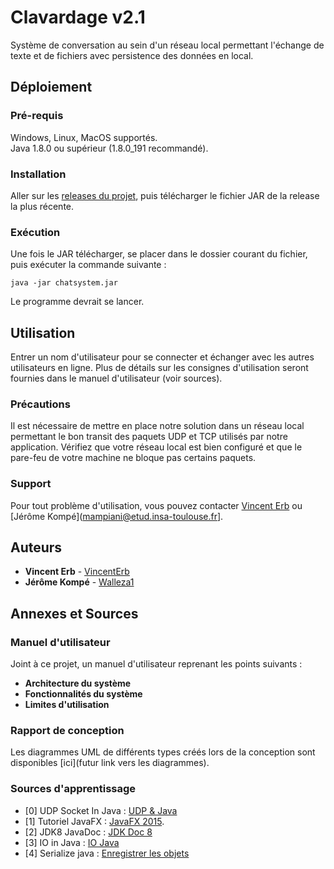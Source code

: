 # Clavardage v2.1

Système de conversation au sein d'un réseau local permettant l'échange de texte et de fichiers avec persistence des données en local.

## Déploiement

### Pré-requis
Windows, Linux, MacOS supportés.  
Java 1.8.0 ou supérieur (1.8.0_191 recommandé).

### Installation
Aller sur les [releases du projet](https://github.com/Walleza1/ChatSystem/releases), puis télécharger le fichier JAR de la release la plus récente.

### Exécution
Une fois le JAR télécharger, se placer dans le dossier courant du fichier, puis exécuter la commande suivante : 
```
java -jar chatsystem.jar
```
Le programme devrait se lancer.

## Utilisation
Entrer un nom d'utilisateur pour se connecter et échanger avec les autres utilisateurs en ligne. Plus de détails sur les consignes d'utilisation seront fournies dans le manuel d'utilisateur (voir sources).

### Précautions
Il est nécessaire de mettre en place notre solution dans un réseau local permettant le bon transit des paquets UDP et TCP utilisés par notre application. Vérifiez que votre réseau local est bien configuré et que le pare-feu de votre machine ne bloque pas certains paquets.

### Support
Pour tout problème d'utilisation, vous pouvez contacter [Vincent Erb](erb@etud.insa-toulouse.fr) ou [Jérôme Kompé](mampiani@etud.insa-toulouse.fr].

## Auteurs
* **Vincent Erb** - [VincentErb](https://github.com/VincentErb)
* **Jérôme Kompé** - [Walleza1](https://github.com/Walleza1)

## Annexes et Sources

### Manuel d'utilisateur
Joint à ce projet, un manuel d'utilisateur reprenant les points suivants : 
* **Architecture du système**
* **Fonctionnalités du système**
* **Limites d'utilisation**

### Rapport de conception
Les diagrammes UML de différents types créés lors de la conception sont disponibles [ici](futur link vers les diagrammes).

### Sources d'apprentissage 
* [0] UDP Socket In Java : [UDP & Java](https://www.baeldung.com/udp-in-java)
* [1] Tutoriel JavaFX : [JavaFX 2015](https://code.makery.ch/fr/library/javafx-tutorial/).
* [2] JDK8 JavaDoc : [JDK Doc 8](https://docs.oracle.com/javase/8/docs/api/)
* [3] IO in Java : [IO Java](https://www.jmdoudoux.fr/java/dej/chap-flux.htm)
* [4] Serialize java : [Enregistrer les objets](http://blog.paumard.org/cours/java/chap10-entrees-sorties-serialization.html)
